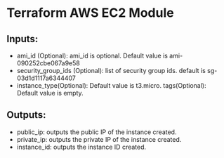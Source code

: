 # Terraform AWS EC2 Module
## Inputs:
* ami_id (Optional): ami_id is optional. Default 
value is ami-090252cbe067a9e58
* security_group_ids (Optional): list of security group ids. default is sg-03d1d1117a6344407
* instance_type(Optional): Default value is t3.micro.
tags(Optional): Default value is empty.

## Outputs:
* public_ip: outputs the public IP of the instance created.
* private_ip: outputs the private IP of the instance created.
* instance_id: outputs the instance ID created.
